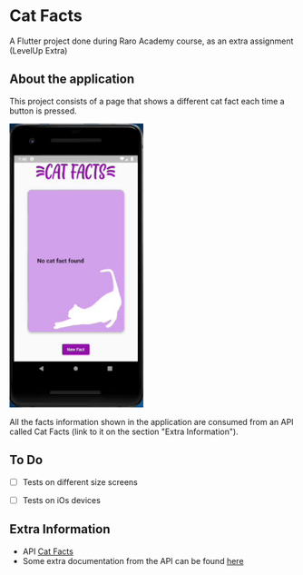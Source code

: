 # Cat Facts

A Flutter project done during Raro Academy course, as an extra assignment (LevelUp Extra)

## About the application

This project consists of a page that shows a different cat fact each time a button is pressed.

<img src="./images/cat-facts.gif" height = "500">

All the facts information shown in the application are consumed from an API called Cat Facts (link to it on the section "Extra Information").

## To Do
- [ ] Tests on different size screens
- [ ] Tests on iOs devices


## Extra Information
- API [Cat Facts](https://catfact.ninja/)
- Some extra documentation from the API can be found [here](https://documenter.getpostman.com/view/1946054/S11HvKSz)


